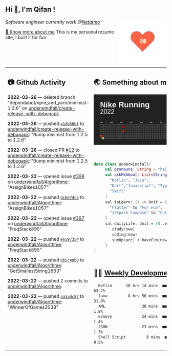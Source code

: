 <h2> Hi 👋, I'm Qifan ! </h2>
<a href="https://github.com/underwindfall/iBeats"><img align="right" width="150px" src="https://raw.githubusercontent.com/underwindfall/iBeats/main/files/heart.svg"/></a>
<p><em>Software engineer currently work @<a href="https://www.netatmo.com">Netatmo</a></em></p>
<p><a href="https://qifanyang.com/resume" target="_blank"> 🔭 Know more about me</a> This is my personal resume site, I built it for fun.</p>
<table><tr><td valign="top" rowspan="2">

 ## 📷 Github Activity
 <!-- githubActivity starts -->
  **2022-03-26** — deleted branch "dependabot/npm_and_yarn/minimist-1.2.6" on [underwindfall/create-release-with-debugapk](https://api.github.com/repos/underwindfall/create-release-with-debugapk)

  **2022-03-26** — pushed [`a1db58bf`](https://github.com/underwindfall/create-release-with-debugapk/commit/a1db58bf244c5ba575ca7a477ae1bafb7f73ad36) to [underwindfall/create-release-with-debugapk](https://api.github.com/repos/underwindfall/create-release-with-debugapk): "Bump minimist from 1.2.5 to 1.2.6"

  **2022-03-26** — closed PR [#12](https://api.github.com/repos/underwindfall/create-release-with-debugapk/pulls/12) to [underwindfall/create-release-with-debugapk](https://api.github.com/repos/underwindfall/create-release-with-debugapk): "Bump minimist from 1.2.5 to 1.2.6"

  **2022-03-22** — opened issue [#398](https://api.github.com/repos/underwindfall/Algorithme/issues/398) on [underwindfall/Algorithme](https://api.github.com/repos/underwindfall/Algorithme): "AssignBikes1057"

  **2022-03-22** — pushed [`dc6e74ce`](https://github.com/underwindfall/Algorithme/commit/dc6e74cebce3be44e9215f66cc80202885fc9de0) to [underwindfall/Algorithme](https://api.github.com/repos/underwindfall/Algorithme): "AssignBikes1057"

  **2022-03-22** — opened issue [#397](https://api.github.com/repos/underwindfall/Algorithme/issues/397) on [underwindfall/Algorithme](https://api.github.com/repos/underwindfall/Algorithme): "FreqStack895"

  **2022-03-22** — pushed [`e6597354`](https://github.com/underwindfall/Algorithme/commit/e6597354ef5e188d9e22e60e5020269684838df3) to [underwindfall/Algorithme](https://api.github.com/repos/underwindfall/Algorithme): "FreqStack895"

  **2022-03-22** — pushed [`8b5c48b8`](https://github.com/underwindfall/Algorithme/commit/8b5c48b866ed5af105206d4f6bcacfa8779427fa) to [underwindfall/Algorithme](https://api.github.com/repos/underwindfall/Algorithme): "GetSmallestString1663"

  **2022-03-22** — pushed 2 commits to [underwindfall/Algorithme](https://api.github.com/repos/underwindfall/Algorithme).

  **2022-03-22** — pushed [`aa5adc87`](https://github.com/underwindfall/Algorithme/commit/aa5adc873185075ab67e3910bff8e3c4a3768699) to [underwindfall/Algorithme](https://api.github.com/repos/underwindfall/Algorithme): "WinnerOfGames2038"
 <!-- githubActivity ends -->
 </td><td valign="top">

 ## 🌏 Something about me
 <!-- profile starts -->
 <a href="https://github.com/underwindfall" width="100%">
   <img src="https://github.com/underwindfall/GitHubPoster/blob/main/examples/nike.svg"/>
 </a>
 <br/>
 <br/>
 <br/>

 ```kotlin
 data class underwindfall(
      val pronouns: String = "he|him",
      val askMeAbout: List<String> = listOf(
        "Kotlin", "Java",
        "Dart","Javascript", "Typescript",
        "Swift"
      )
      val toLearn: () -> Unit = {
        "Flutter" to "For Fun",
        "Jetpack Compose" to "Future"
      }
      val dailyLife: Unit = (0..end).reduce { acc, new ->
         study(new)
         coding(new)
         sumUp(acc) + haveFun(new)
      }
 )
 ```
 <!-- profile ends -->
 </td></tr><tr><td valign="top">

 ## 🏊‍♂️ <a href="https://gist.github.com/underwindfall/377ee88ba1fabd1e93516e48ca9c61eb" target="_blank">Weekly Development Breakdown</a>
  <!-- codeTime starts -->
  ```text
    Kotlin      18 hrs 14 mins  ■■■■■■■■■■■■■■■■■■▦□□□□□  63.2%
    Java         8 hrs 56 mins  ■■■■■■■■■■■□□□□□□□□□□□□□  31.0%
    XML                30 mins  ■■■■□□□□□□□□□□□□□□□□□□□□   1.8%
    Groovy             24 mins  ■■■▦□□□□□□□□□□□□□□□□□□□□   1.4%
    JSON               23 mins  ■■■▦□□□□□□□□□□□□□□□□□□□□   1.3%
    Shell Script         8 mins  ■■■▥□□□□□□□□□□□□□□□□□□□□   0.5%
  ```
  <!-- codeTime starts -->
  </td></tr></table>
